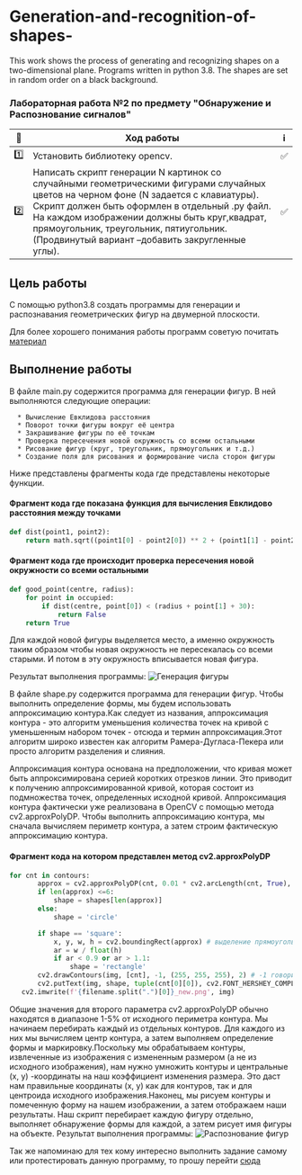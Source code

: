 # Generation-and-recognition-of-shapes- #

This work shows the process of generating and recognizing shapes on a two-dimensional plane. Programs written in python 3.8. The shapes are set in random order on a black background.

###  Лабораторная работа №2 по предмету "Обнаружение и Распознование сигналов" ###


| 🔢  | Ход работы   | ℹ️ |
| ------------- | ------------- |------------- |
| 1️⃣  |  Установить библиотеку opencv.  | ✅ |
| 2️⃣ | Написать скрипт генерации N картинок со случайными геометрическими фигурами случайных цветов на черном фоне (N задается с клавиатуры). Скрипт должен быть оформлен в отдельный .py файл. На каждом изображении должны быть круг,квадрат, прямоугольник, треугольник, пятиугольник. (Продвинутый вариант –добавить закругленные углы). |✅  |


Цель работы
------------
С помощью python3.8 создать программы для генерации и распознавания геометрических фигур на двумерной плоскости.


Для более хорошего понимания работы программ советую почитать [материал](https://www.pyimagesearch.com/2016/02/08/opencv-shape-detection/)

Выполнение работы
-----------------
В файле main.py содержится программа для генерации фигур. В ней выполняются следующие операции:

      * Вычисление Евклидова расстояния
      * Поворот точки фигуры вокруг её центра
      * Закрашивание фигуры по её точкам
      * Проверка пересечения новой окружность со всеми остальными
      * Рисование фигур (круг, треугольник, прямоугольник и т.д.)
      * Создание поля для рисования и формирование числа сторон фигуры

Ниже представлены фрагменты кода где представлены некоторые функции.

#### Фрагмент кода где показана функция для вычисления Евклидово расстояния между точками
```python
def dist(point1, point2):
    return math.sqrt((point1[0] - point2[0]) ** 2 + (point1[1] - point2[1]) ** 2)
```

#### Фрагмент кода где происходит проверка пересечения новой окружности со всеми остальными
```python
def good_point(centre, radius):
    for point in occupied:
        if dist(centre, point[0]) < (radius + point[1] + 30):
            return False
    return True
```

Для каждой новой фигуры выделяется место, а именно окружность таким образом чтобы новая окружность не пересекалась со всеми старыми. И потом в эту окружность вписывается новая фигура.

Результат выполнения программы:
![Генерация фигуры](https://bmstu.codes/MorozoFF/lr-2-opc/-/raw/master/1.png)

В файле shape.py содержится программа для генерации фигур. Чтобы выполнить определение формы, мы будем использовать аппроксимацию контура.Как следует из названия, аппроксимация контура - это алгоритм уменьшения количества точек на кривой с уменьшенным набором точек - отсюда и термин аппроксимация.Этот алгоритм широко известен как алгоритм Рамера-Дугласа-Пекера или просто алгоритм разделения и слияния.

Аппроксимация контура основана на предположении, что кривая может быть аппроксимирована серией коротких отрезков линии. Это приводит к получению аппроксимированной кривой, которая состоит из подмножества точек, определенных исходной кривой.
Аппроксимация контура фактически уже реализована в OpenCV с помощью метода cv2.approxPolyDP. Чтобы выполнить аппроксимацию контура, мы сначала вычисляем периметр контура, а затем строим фактическую аппроксимацию контура.

#### Фрагмент кода на котором представлен метод cv2.approxPolyDP

```python
for cnt in contours:
       approx = cv2.approxPolyDP(cnt, 0.01 * cv2.arcLength(cnt, True), True) #второй параметр - max рассточние аппроксимации, последнее true - замкнутый контур
       if len(approx) <=6:
           shape = shapes[len(approx)]
       else:
           shape = 'circle'

       if shape == 'square':
           x, y, w, h = cv2.boundingRect(approx) # выделение прямоугольником интересубщей области
           ar = w / float(h)
           if ar < 0.9 or ar > 1.1:
               shape = 'rectangle'
       cv2.drawContours(img, [cnt], -1, (255, 255, 255), 2) # -1 говорит что закрасить нужно все контуры
       cv2.putText(img, shape, tuple(cnt[0][0]), cv2.FONT_HERSHEY_COMPLEX_SMALL, 1, (255, 255, 255), 1) # координаты, стиль шрифта, размер шрифта, цыет, толщина
   cv2.imwrite(f'{filename.split(".")[0]}_new.png', img)

```

Общие значения для второго параметра cv2.approxPolyDP обычно находятся в диапазоне 1-5% от исходного периметра контура. Мы начинаем перебирать каждый из отдельных контуров. Для каждого из них мы вычисляем центр контура, а затем выполняем определение формы и маркировку.Поскольку мы обрабатываем контуры, извлеченные из изображения с измененным размером (а не из исходного изображения), нам нужно умножить контуры и центральные (x, y) -координаты на наш коэффициент изменения размера. Это даст нам правильные координаты (x, y) как для контуров, так и для центроида исходного изображения.Наконец, мы рисуем контуры и помеченную форму на нашем изображении, а затем отображаем наши результаты. Наш скрипт перебирает каждую фигуру отдельно, выполняет обнаружение формы для каждой, а затем рисует имя фигуры на объекте.
Результат выполнения программы:
![Распознование фигур](https://bmstu.codes/MorozoFF/lr-2-opc/-/raw/master/1_new.png)

Так же напоминаю для тех кому интересно выполнить задание самому или протестировать данную программу, то прошу перейти [сюда](https://drive.google.com/drive/folders/1b_molbj8z6JhHV6r178AeI1XpQezehsm?usp=sharing "Практикум по машинному обучению")
